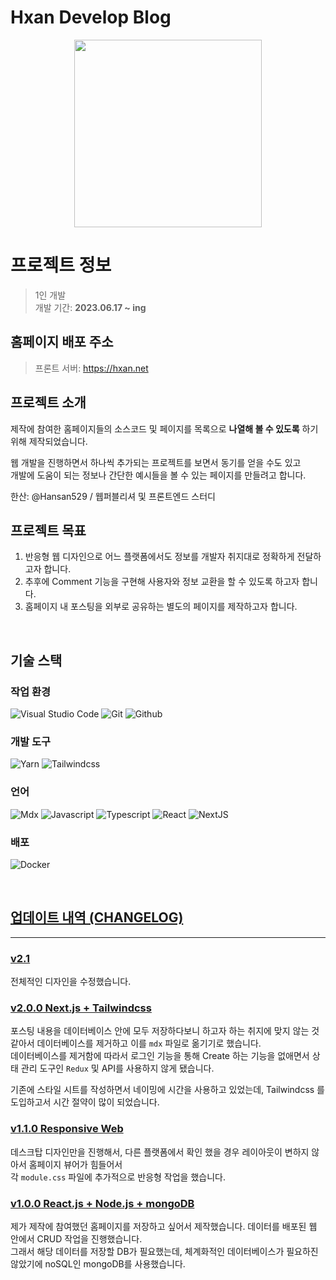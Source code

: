 # Hxan Develop Blog

<div align="center">
<img src="https://github.com/Hansan529/Blog/assets/115819770/662224d3-0969-4718-bf1d-d673a71fe2ef" width="300" />
</div>

# **프로젝트 정보**

> 1인 개발  
> 개발 기간: **2023.06.17 ~ ing**

## 홈페이지 배포 주소

> 프론트 서버: <https://hxan.net>  

## 프로젝트 소개

제작에 참여한 홈페이지들의 소스코드 및 페이지를 목록으로 **나열해 볼 수 있도록** 하기 위해 제작되었습니다.

웹 개발을 진행하면서 하나씩 추가되는 프로젝트를 보면서 동기를 얻을 수도 있고  
개발에 도움이 되는 정보나 간단한 예시들을 볼 수 있는 페이지를 만들려고 합니다.

한산: @Hansan529 / 웹퍼블리셔 및 프론트엔드 스터디

## 프로젝트 목표

1. 반응형 웹 디자인으로 어느 플랫폼에서도 정보를 개발자 취지대로 정확하게 전달하고자 합니다.
2. 추후에 Comment 기능을 구현해 사용자와 정보 교환을 할 수 있도록 하고자 합니다.
3. 홈페이지 내 포스팅을 외부로 공유하는 별도의 페이지를 제작하고자 합니다.

<br>

## 기술 스택

### 작업 환경

![Visual Studio Code](https://img.shields.io/badge/visual%20studio%20code-007ACC?style=for-the-badge&logo=visualstudiocode&logoColor=white)
![Git](https://img.shields.io/badge/git-F05032?style=for-the-badge&logo=git&logoColor=white)
![Github](https://img.shields.io/badge/github-181717?style=for-the-badge&logo=github&logoColor=white)

### 개발 도구

![Yarn](https://img.shields.io/badge/yarn-2C8EBB?style=for-the-badge&logo=yarn&logoColor=white)
![Tailwindcss](https://img.shields.io/badge/tailwindcss-06B6D4?style=for-the-badge&logo=tailwindcss&logoColor=white)

### 언어

![Mdx](https://img.shields.io/badge/mdx-1B1F24?style=for-the-badge&logo=mdx&logoColor=white)
![Javascript](https://img.shields.io/badge/javascript-F7DF1E?style=for-the-badge&logo=javascript&logoColor=white)
![Typescript](https://img.shields.io/badge/typescript-3178C6?style=for-the-badge&logo=typescript&logoColor=white)
![React](https://img.shields.io/badge/react-61DAFB?style=for-the-badge&logo=react&logoColor=white)
![NextJS](https://img.shields.io/badge/Next.js-000000?style=for-the-badge&logo=Next.js&logoColor=white)

### 배포

![Docker](https://img.shields.io/badge/docker-2496ED?style=for-the-badge&logo=docker&logoColor=white)

<br>

## [업데이트 내역 (CHANGELOG)](https://github.com/Hansan529/Blog/blob/main/CHANGELOG.md)

---

### [v2.1](https://github.com/Hansan529/Blog/tree/v2.1)

전체적인 디자인을 수정했습니다.

### [v2.0.0 Next.js + Tailwindcss](https://github.com/Hansan529/Blog/tree/v2.0.0)

포스팅 내용을 데이터베이스 안에 모두 저장하다보니 하고자 하는 취지에 맞지 않는 것 같아서 데이터베이스를 제거하고 이를 `mdx` 파일로 옮기기로 했습니다.  
데이터베이스를 제거함에 따라서 로그인 기능을 통해 Create 하는 기능을 없애면서 상태 관리 도구인 `Redux` 및 API를 사용하지 않게 됐습니다.  

기존에 스타일 시트를 작성하면서 네이밍에 시간을 사용하고 있었는데, Tailwindcss 를 도입하고서 시간 절약이 많이 되었습니다.  

### [v1.1.0 Responsive Web](https://github.com/Hansan529/Blog/tree/v1.1.0)

데스크탑 디자인만을 진행해서, 다른 플랫폼에서 확인 했을 경우 레이아웃이 변하지 않아서 홈페이지 뷰어가 힘들어서  
각 `module.css` 파일에 추가적으로 반응형 작업을 했습니다.

### [v1.0.0 React.js + Node.js + mongoDB](https://github.com/Hansan529/Blog/tree/releases)

제가 제작에 참여했던 홈페이지를 저장하고 싶어서 제작했습니다. 데이터를 배포된 웹 안에서 CRUD 작업을 진행했습니다.  
그래서 해당 데이터를 저장할 DB가 필요했는데, 체계화적인 데이터베이스가 필요하진 않았기에 noSQL인 mongoDB를 사용했습니다.